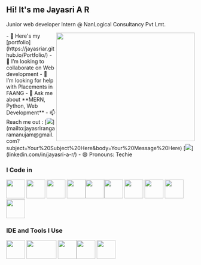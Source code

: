 ## Hi! It's me Jayasri  A R

Junior web developer Intern @ NanLogical Consultancy Pvt Lmt.

<img align="right" width="370" height="290" src="https://media.giphy.com/media/v1.Y2lkPTc5MGI3NjExNHF5dmh6YmFzMm40MXIzb3Awc296dTBkZnZtMGQ2ODdteTVpYnlsaCZlcD12MV9pbnRlcm5hbF9naWZfYnlfaWQmY3Q9Zw/L1R1tvI9svkIWwpVYr/giphy.gif">
- 🔭 Here's my [portfolio](https://jayasriar.github.io/Portfolio/)                                                
- 👯 I’m looking to collaborate on Web development
- 🤔 I’m looking for help with Placements in FAANG
- 💬 Ask me about **MERN, Python, Web Development** 
- 📫 Reach me out :
 [<img src="https://img.shields.io/badge/Gmail-D14836?style=for-the-badge&logo=gmail&logoColor=white"/>](mailto:jayasrirangaramanujam@gmail.com?subject=Your%20Subject%20Here&body=Your%20Message%20Here)  [<img src="https://img.shields.io/badge/LinkedIn-0077B5?style=for-the-badge&logo=linkedin&logoColor=white" />](linkedin.com/in/jayasri-a-r/)
- 😄 Pronouns: Techie


### I Code in
 <img height="50" width="50" src="https://media.giphy.com/media/XAxylRMCdpbEWUAvr8/giphy.gif" /> <img height="50" width="50" src="https://media.giphy.com/media/fsEaZldNC8A1PJ3mwp/giphy.gif" /> <img height="50" width="50" src="https://media.giphy.com/media/Sr8xDpMwVKOHUWDVRD/giphy.gif" /> <img height="50" width="50" src="https://img.icons8.com/color/48/000000/c-programming.png" /><img height="50" width="50" src="https://media.giphy.com/media/LMt9638dO8dftAjtco/giphy.gif" /><img height="50" width="50" src="https://media.giphy.com/media/ln7z2eWriiQAllfVcn/giphy.gif"/> <img height="50" width="50" src="https://media.giphy.com/media/eNAsjO55tPbgaor7ma/giphy.gif"/> <img height="50" width="50" src="https://img.icons8.com/color/48/000000/mysql-logo.png"/> <img height="50" width="50" src="https://img.icons8.com/color/48/000000/mongodb.png"/> <img height="50" width="50" src="https://media.giphy.com/media/kdFc8fubgS31b8DsVu/giphy.gif"/> 

### IDE and Tools I Use
<img height="50" width="50" src="https://media.giphy.com/media/IdyAQJVN2kVPNUrojM/giphy.gif"/> <img height="50" width="80" src="https://media.giphy.com/media/kH1DBkPNyZPOk0BxrM/giphy.gif"/> <img height="50" src="https://img.icons8.com/officel/480/null/java-eclipse.png"/><img height="50" width="50" src="https://github.com/JayasriAR/JayasriAR/assets/109610628/ee000e54-2f08-4471-b749-96614b64b855"/>
<img height="50" width="50" src="https://github.com/JayasriAR/JayasriAR/assets/109610628/17e8f62c-507a-424a-8d4f-25edeaf524d4"/>

